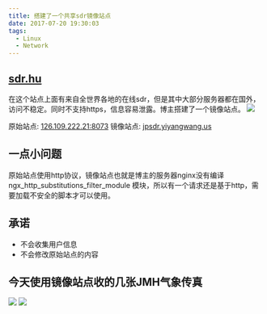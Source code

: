 ```yaml
---
title: 搭建了一个共享sdr镜像站点
date: 2017-07-20 19:30:03
tags:
  - Linux
  - Network
---
```

## [sdr.hu](http://sdr.hu/)
在这个站点上面有来自全世界各地的在线sdr，但是其中大部分服务器都在国外，访问不稳定。同时不支持https，信息容易泄露。博主搭建了一个镜像站点。
  ![](https://yiyangwang.us/2017-07-20/built-web-sdr-mirror/0.jpg)
<!-- more -->

原始站点: [126.109.222.21:8073](http://126.109.222.21:8073)
镜像站点: [jpsdr.yiyangwang.us](https://jpsdr.yiyangwang.us)

## 一点小问题

原始站点使用http协议，镜像站点也就是博主的服务器nginx没有编译 ngx_http_substitutions_filter_module 模块，所以有一个请求还是基于http，需要加载不安全的脚本才可以使用。

## 承诺

 * 不会收集用户信息
 * 不会修改原始站点的内容

## 今天使用镜像站点收的几张JMH气象传真

  ![](https://yiyangwang.us/2017-07-20/built-web-sdr-mirror/1.jpg)
  ![](https://yiyangwang.us/2017-07-20/built-web-sdr-mirror/2.jpg)